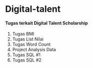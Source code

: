 # Digital-talent
#### Tugas terkait Digital Talent Scholarship
1. Tugas BMI
2. Tugas List Nilai
3. Tugas Word Count 
4. Project Analysis Data
5. Tugas SQL #1
6. Tugas SQL #2
